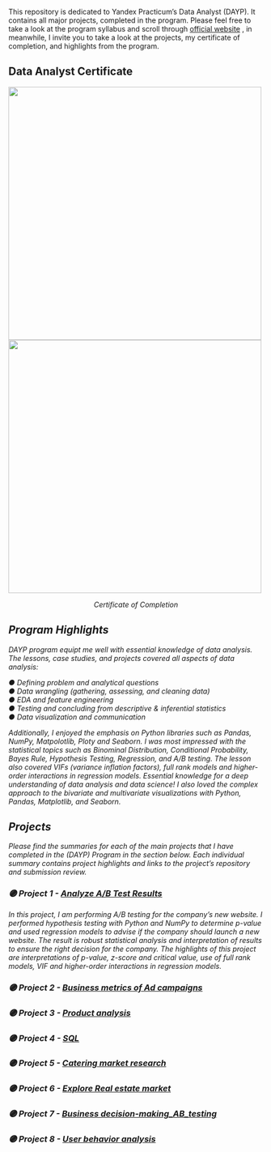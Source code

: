 This repository is dedicated to Yandex Practicum’s Data Analyst (DAYP). It contains all major projects, completed in the program. Please feel free to take a look at the program syllabus and scroll through  <a href="https://practicum.yandex.ru">official website</a> , in meanwhile, I invite you to take a look at the projects, my certificate of completion, and highlights from the program.

## Data Analyst Certificate
<p class="aligncenter">
  <img src="https://user-images.githubusercontent.com/124355797/218448709-422a8fec-e1b1-49d6-9d76-db55972cafb4.png" width="500">
  <img src="https://user-images.githubusercontent.com/124355797/218448013-73745b29-0fe3-4ffe-8c79-99f1492eea64.png" width="500">
</p>

<p align="center"><em>Certificate of Completion<em>
</p>

## Program Highlights

DAYP program equipt me well with essential knowledge of data analysis. The lessons, case studies, and projects covered all aspects of data analysis:

● Defining problem and analytical questions \
● Data wrangling (gathering, assessing, and cleaning data) \
● EDA and feature engineering \
● Testing and concluding from descriptive & inferential statistics \
● Data visualization and communication 

Additionally, I enjoyed the emphasis on Python libraries such as Pandas, NumPy, Matpolotlib, Ploty and Seaborn. I was most impressed with the statistical topics such as Binominal Distribution, Conditional Probability, Bayes Rule, Hypothesis Testing, Regression, and A/B testing. The lesson also covered VIFs (variance inflation factors), full rank models and higher-order interactions in regression models. Essential knowledge for a deep understanding of data analysis and data science! I also loved the complex approach to the bivariate and multivariate visualizations with Python, Pandas, Matplotlib, and Seaborn.

## Projects

Please find the summaries for each of the main projects that I have completed in the (DAYP) Program in the section below. Each individual summary contains project highlights and links to the project’s repository and submission review.

### 🟣 Project 1 - <a href="https://github.com/ZhannaUp/Practicum-Data-Analyst-Program_Portfolio-of-the-Projects/tree/main/Projects/Analyze%20A_B%20Test%20Results">Analyze A/B Test Results</a>
  
  
In this project, I am performing A/B testing for the company’s new website. I performed hypothesis testing with Python and NumPy to determine p-value and used regression models to advise if the company should launch a new website. The result is robust statistical analysis and interpretation of results to ensure the right decision for the company. The highlights of this project are interpretations of p-value, z-score and critical value, use of full rank models, VIF and higher-order interactions in regression models.

### 🟣 Project 2 - <a href="https://github.com/ZhannaUp/Practicum-Data-Analyst-Program_Portfolio-of-the-Projects/tree/main/Projects/Business%20metrics%20of%20Ad%20campaigns">Business metrics of Ad campaigns</a>


### 🟣 Project 3 - <a href="https://github.com/ZhannaUp/Practicum-Data-Analyst-Program_Portfolio-of-the-Projects/tree/main/Projects/Product%20analysis">Product analysis</a>

### 🟣 Project 4 - <a href="https://github.com/ZhannaUp/Practicum-Data-Analyst-Program_Portfolio-of-the-Projects/tree/main/Projects/SQL">SQL</a>

### 🟣 Project 5 - <a href="https://github.com/ZhannaUp/Practicum-Data-Analyst-Program_Portfolio-of-the-Projects/tree/main/Projects/Catering%20Market%20Research">Catering market research</a>

### 🟣 Project 6 - <a href="https://github.com/ZhannaUp/Practicum-Data-Analyst-Program_Portfolio-of-the-Projects/tree/main/Projects/Explore%20Real%20estate%20market">Explore Real estate market</a>

### 🟣 Project 7 - <a href="https://github.com/ZhannaUp/Practicum-Data-Analyst-Program_Portfolio-of-the-Projects/tree/main/Projects/Business%20decision-making_AB_testing">Business decision-making_AB_testing</a>
  
### 🟣 Project 8 -  <a href=". ">User behavior analysis</a>
   
